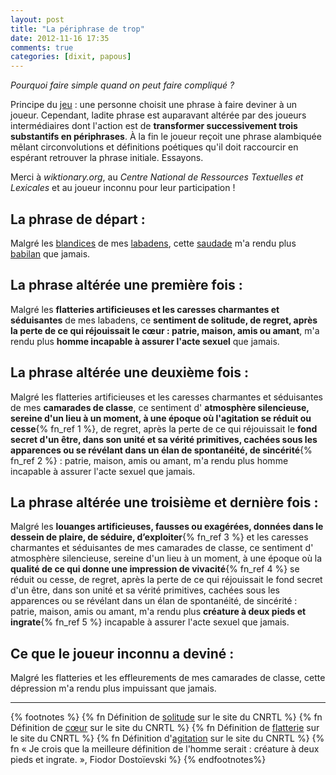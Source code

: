 ```yaml
---
layout: post
title: "La périphrase de trop"
date: 2012-11-16 17:35
comments: true
categories: [dixit, papous]
---
```

_Pourquoi faire simple quand on peut faire compliqué ?_

Principe du [jeu](http://www.franceculture.fr/tags/periphrases) : une personne choisit une phrase à faire deviner à un joueur. Cependant, ladite phrase est auparavant altérée par des joueurs intermédiaires dont l'action est de __transformer successivement trois substantifs en périphrases__. À la fin le joueur reçoit une phrase alambiquée mêlant circonvolutions et définitions poétiques qu'il doit raccourcir en espérant retrouver la phrase initiale. Essayons.
<!--more-->
Merci à _wiktionary.org_, au _Centre National de Ressources Textuelles et Lexicales_ et au joueur inconnu pour leur participation !

## La phrase de départ :

Malgré les [blandices](http://fr.wiktionary.org/wiki/blandices) de mes [labadens](http://fr.wiktionary.org/wiki/labadens), cette [saudade](http://fr.wiktionary.org/wiki/saudade) m'a rendu plus [babilan](http://fr.wiktionary.org/wiki/babilan) que jamais.

## La phrase altérée une première fois :

Malgré les __flatteries artificieuses et les caresses charmantes et séduisantes__ de mes labadens, ce __sentiment de solitude, de regret, après la perte de ce qui réjouissait le cœur : patrie, maison, amis ou amant__, m'a rendu plus __homme incapable à assurer l'acte sexuel__ que jamais.

## La phrase altérée une deuxième fois :

Malgré les flatteries artificieuses et les caresses charmantes et séduisantes de mes __camarades de classe__, ce sentiment d' __atmosphère silencieuse, sereine d'un lieu à un moment, à une époque où l'agitation se réduit ou cesse__{% fn_ref 1 %}, de regret, après la perte de ce qui réjouissait le __fond secret d'un être, dans son unité et sa vérité primitives, cachées sous les apparences ou se révélant dans un élan de spontanéité, de sincérité__{% fn_ref 2 %} : patrie, maison, amis ou amant, m'a rendu plus homme incapable à assurer l'acte sexuel que jamais.

## La phrase altérée une troisième et dernière fois :

Malgré les __louanges artificieuses, fausses ou exagérées, données dans le dessein de plaire, de séduire, d’exploiter__{% fn_ref 3 %} et les caresses charmantes et séduisantes de mes camarades de classe, ce sentiment d' atmosphère silencieuse, sereine d'un lieu à un moment, à une époque où la __qualité de ce qui donne une impression de vivacité__{% fn_ref 4 %} se réduit ou cesse, de regret, après la perte de ce qui réjouissait le fond secret d'un être, dans son unité et sa vérité primitives, cachées sous les apparences ou se révélant dans un élan de spontanéité, de sincérité : patrie, maison, amis ou amant, m'a rendu plus __créature à deux pieds et ingrate__{% fn_ref 5 %} incapable à assurer l'acte sexuel que jamais.

## Ce que le joueur inconnu a deviné :

Malgré les flatteries et les effleurements de mes camarades de classe, cette dépression m'a rendu plus impuissant que jamais.

***

{% footnotes %}
  {% fn Définition de <a href="http://cnrtl.fr/definition/solitude">solitude</a> sur le site du CNRTL %}
  {% fn Définition de <a href="http://cnrtl.fr/definition/coeur">cœur</a> sur le site du CNRTL %}
  {% fn Définition de <a href="http://cnrtl.fr/definition/flatterie">flatterie</a> sur le site du CNRTL %}
  {% fn Définition d'<a href="http://cnrtl.fr/definition/agitation">agitation</a> sur le site du CNRTL %}
  {% fn « Je crois que la meilleure définition de l'homme serait : créature à deux pieds et ingrate. », Fiodor Dostoïevski %}
{% endfootnotes%}
